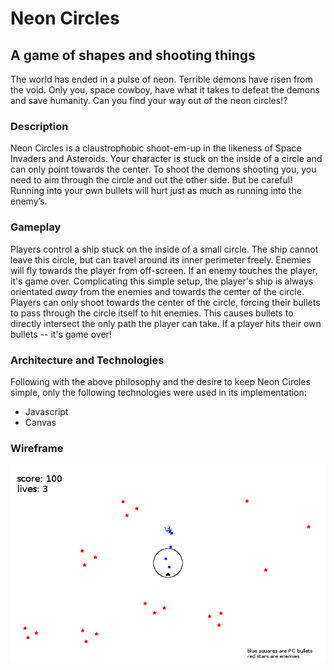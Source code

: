 # Neon Circles
## A game of shapes and shooting things
The world has ended in a pulse of neon. Terrible demons have risen from the void. Only you, space cowboy, have what it takes to defeat the demons and save humanity. Can you find your way out of the neon circles!?

### Description
Neon Circles is a claustrophobic shoot-em-up in the likeness of Space Invaders and Asteroids. Your character is stuck on the inside of a circle and can only point towards the center. To shoot the demons shooting you, you need to aim through the circle and out the other side. But be careful! Running into your own bullets will hurt just as much as running into the enemy’s.

### Gameplay
Players control a ship stuck on the inside of a small circle. The ship cannot leave this circle, but can travel around its inner perimeter freely. Enemies will fly towards the player from off-screen. If an enemy touches the player, it's game over. Complicating this simple setup, the player's ship is always orientated *away* from the enemies and towards the center of the circle. Players can only shoot towards the center of the circle, forcing their bullets to pass through the circle itself to hit enemies. This causes bullets to directly intersect the only path the player can take. If a player hits their own bullets -- it's game over!

### Architecture and Technologies
Following with the above philosophy and the desire to keep Neon Circles simple, only the following technologies were used in its implementation:
- Javascript
- Canvas

### Wireframe
![wireframes](https://github.com/atomicretro/circles/blob/master/wireframes/gameplay_wireframe.png)
